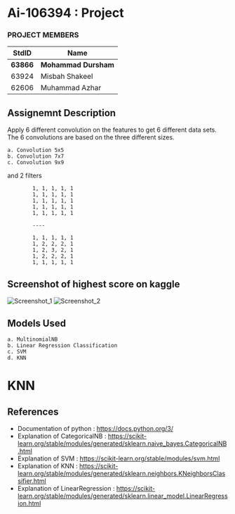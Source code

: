 # Ai-106394 : Project #
### PROJECT MEMBERS ###
StdID | Name
------------ | -------------
**63866** | **Mohammad Dursham** 
63924 | Misbah Shakeel
62606 | Muhammad Azhar
## Assignemnt Description ##
Apply 6 different convolution on the features to get 6 different data sets.
The 6 convolutions are based on the three different sizes.

    a. Convolution 5x5
    b. Convolution 7x7
    c. Convolution 9x9

and 2 filters

            1, 1, 1, 1, 1
            1, 1, 1, 1, 1
            1, 1, 1, 1, 1
            1, 1, 1, 1, 1
            1, 1, 1, 1, 1

            ----

            1, 1, 1, 1, 1
            1, 2, 2, 2, 1
            1, 2, 3, 2, 1
            1, 2, 2, 2, 1
            1, 1, 1, 1, 1

## Screenshot of highest score on kaggle ##
![Screenshot_1](https://user-images.githubusercontent.com/61589320/115714389-819b7880-a390-11eb-8965-c19dc0dcbc65.png)
![Screenshot_2](https://user-images.githubusercontent.com/61589320/115714413-86f8c300-a390-11eb-9aad-9d27a4110870.png)

## Models Used ##
    a. MultinomialNB
    b. Linear Regression Classification
    c. SVM
    d. KNN

# KNN #
## References ##
- Documentation of python : https://docs.python.org/3/
- Explanation of CategoricalNB : https://scikit-learn.org/stable/modules/generated/sklearn.naive_bayes.CategoricalNB.html
- Explanation of SVM : https://scikit-learn.org/stable/modules/svm.html
- Explanation of KNN : https://scikit-learn.org/stable/modules/generated/sklearn.neighbors.KNeighborsClassifier.html
- Explanation of LinearRegression : https://scikit-learn.org/stable/modules/generated/sklearn.linear_model.LinearRegression.html
